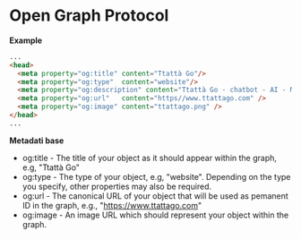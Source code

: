 # Open Graph Protocol

**Example**

```html
...
<head>
  <meta property="og:title" content="Ttattà Go"/>
  <meta property="og:type"  content="website"/>
  <meta property="og:description" content="Ttattà Go - chatbot - AI - Machine Learnig" />
  <meta property="og:url"   content="https//www.ttattago.com" />
  <meta property="og:image" content="ttattago.png" />
</head>
...

```
**Metadati base**
- og:title - The title of your object as it should appear within the graph, e.g, "Ttattà Go"
- og:type - The type of your object, e.g, "website". Depending on the type you specify, other properties may also be required.
- og:url - The canonical URL of your object that will be used as pemanent ID in the graph, e.g., "https://www.ttattago.com"
- og:image - An image URL which should represent your object within the graph.

